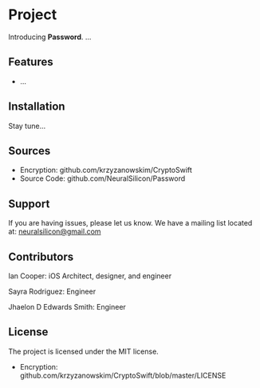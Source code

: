 # Project

Introducing **Password**. 
...

**Features**
------------
- ...

**Installation**
---------------

Stay tune...

**Sources**
-----------

- Encryption: github.com/krzyzanowskim/CryptoSwift
- Source Code: github.com/NeuralSilicon/Password

**Support**
-----------

If you are having issues, please let us know.
We have a mailing list located at: neuralsilicon@gmail.com

**Contributors**
----------------

Ian Cooper: iOS Architect, designer, and engineer

Sayra Rodriguez: Engineer

Jhaelon D Edwards Smith: Engineer

**License**
-----------

The project is licensed under the MIT license.
- Encryption: github.com/krzyzanowskim/CryptoSwift/blob/master/LICENSE


